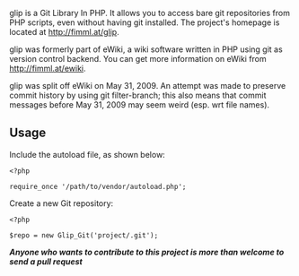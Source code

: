 glip is a Git Library In PHP. It allows you to access bare git repositories
from PHP scripts, even without having git installed. The project's homepage is
located at <http://fimml.at/glip>.


glip was formerly part of eWiki, a wiki software written in PHP using git as
version control backend. You can get more information on eWiki from
<http://fimml.at/ewiki>.

glip was split off eWiki on May 31, 2009. An attempt was made to preserve
commit history by using git filter-branch; this also means that commit
messages before May 31, 2009 may seem weird (esp. wrt file names).

## Usage ##

Include the autoload file, as shown below:

```php5
<?php

require_once '/path/to/vendor/autoload.php';

```

Create a new Git repository:

```php5
<?php

$repo = new Glip_Git('project/.git');

```


***Anyone who wants to contribute to this project is more than welcome to send a pull request***
